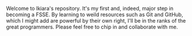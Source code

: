 Welcome to Ikiara's repository. It's my first and, indeed, major step in becoming a FSSE. By learning to weild resources such as Git and GitHub, which I might add are powerful by their own right, I'll be in the ranks of the great programmers. Please feel free to chip in and collaborate with me.
